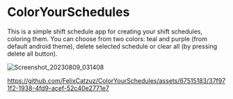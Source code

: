 # ColorYourSchedules
This is a simple shift schedule app for creating your shift schedules, coloring them. You can choose from two colors: teal and purple (from default android theme), delete selected schedule or clear all (by pressing delete all button).

![Screenshot_20230809_031408](https://github.com/FelixCatzuz/ColorYourSchedules/assets/67515183/b8836f49-0581-48c5-bc41-b9d9f37cf1ad)


https://github.com/FelixCatzuz/ColorYourSchedules/assets/67515183/37f971f2-1938-4fd9-acef-52c40e2771e7

